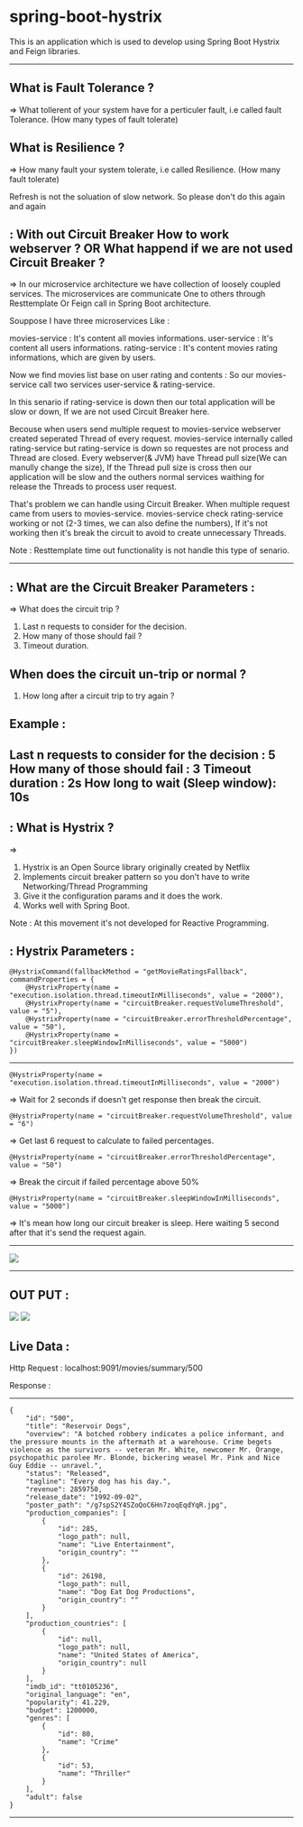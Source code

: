 # spring-boot-hystrix
This is an application which is used to develop using Spring Boot Hystrix and Feign libraries.

---------------------------------------------------------------------------------------------------------------------------------------
What is Fault Tolerance ?
-------------------------

=> What tollerent of your system have for a perticuler fault, i.e called fault Tolerance. (How many types of fault tolerate)

What is Resilience ?
--------------------

=> How many fault your system tolerate, i.e called Resilience. (How many fault tolerate)

Refresh is not the soluation of slow network. So please don't do this again and again

: With out Circuit Breaker How to work webserver ? OR What happend if we are not used Circuit Breaker ? 
-------------------------------------------------------------------------------------------------------

=> In our microservice architecture we have collection of loosely coupled services. 
The microservices are communicate One to others through Resttemplate Or Feign call in Spring Boot architecture.

Souppose I have three microservices Like : 

movies-service : It's content all movies informations.
user-service : It's content all users informations.
rating-service : It's content movies rating informations, which are given by users.

Now we find movies list base on user rating and contents :
So our movies-service call two services user-service & rating-service.

In this senario if rating-service is down then our total application will be slow or down, If we are not used Circuit Breaker here.

Becouse when users send multiple request to movies-service webserver created seperated Thread of every request. movies-service internally called rating-service but rating-service is down so requestes are not process and Thread are closed. 
Every webserver(& JVM) have Thread pull size(We can manully change the size), If the Thread pull size is cross then our application will be slow and the outhers normal services waithing for release the Threads to process user request.

That's problem we can handle using Circuit Breaker. When multiple request came from users to movies-service. movies-service check rating-service working or not (2-3 times, we can also define the numbers), If it's not working then it's break the circuit to avoid to create unnecessary Threads.

Note : Resttemplate time out functionality is not handle this type of senario.

----------------------------------------------------------------
: What are the Circuit Breaker Parameters :
----------------------------------------------------------------
=> What does the circuit trip ?
1) Last n requests to consider for the decision.
2) How many of those should fail ?
3) Timeout duration.

When does the circuit un-trip or normal ?
-----------------------------------------
1) How long after a circuit trip to try again ?

Example :
---------

Last n requests to consider for the decision : 5
How many of those should fail : 3
Timeout duration : 2s
How long to wait (Sleep window): 10s
----------------------------------------------------------------

:	What is Hystrix ? 
-------------------
=> 
1) Hystrix is an Open Source library originally created by Netflix
2) Implements circuit breaker pattern so you don't have to write Networking/Thread Programming
3) Give it the configuration params and it does the work.
4) Works well with Spring Boot.

Note : At this movement it's not developed for Reactive Programming.

: Hystrix Parameters :
----------------------

    @HystrixCommand(fallbackMethod = "getMovieRatingsFallback", commandProperties = {
        @HystrixProperty(name = "execution.isolation.thread.timeoutInMilliseconds", value = "2000"),
        @HystrixProperty(name = "circuitBreaker.requestVolumeThreshold", value = "5"),
        @HystrixProperty(name = "circuitBreaker.errorThresholdPercentage", value = "50"),
        @HystrixProperty(name = "circuitBreaker.sleepWindowInMilliseconds", value = "5000")	
    })
------------------------------------------------------------------------------------------------------------------------------
    
    @HystrixProperty(name = "execution.isolation.thread.timeoutInMilliseconds", value = "2000")

=> Wait for 2 seconds if doesn't get response then break the circuit.

    @HystrixProperty(name = "circuitBreaker.requestVolumeThreshold", value = "6")

=> Get last 6 request to calculate to failed percentages.

    @HystrixProperty(name = "circuitBreaker.errorThresholdPercentage", value = "50")

=> Break the circuit if failed percentage above 50%

    @HystrixProperty(name = "circuitBreaker.sleepWindowInMilliseconds", value = "5000")	

=> It's mean how long our circuit breaker is sleep. Here waiting 5 second after that it's send the request again.

---------------------------------------------------------------------------------------------------------------------------
<img src="https://github.com/90rajibgarai/doc-important-links/blob/master/Architectures/Hystrix/circuit_breaker.png">

---------------------------------------------------------------------------------------------------------------------------
OUT PUT :
---------
<img src="https://github.com/90rajibgarai/doc-important-links/blob/master/Architectures/Hystrix/Output_1.png">

<img src="https://github.com/90rajibgarai/doc-important-links/blob/master/Architectures/Hystrix/Output_2.png">

Live Data :
-----------

Http Request : localhost:9091/movies/summary/500

Response :

------------------------------------------------------------------------------------------------------------------------------------
    {
        "id": "500",
        "title": "Reservoir Dogs",
        "overview": "A botched robbery indicates a police informant, and the pressure mounts in the aftermath at a warehouse. Crime begets violence as the survivors -- veteran Mr. White, newcomer Mr. Orange, psychopathic parolee Mr. Blonde, bickering weasel Mr. Pink and Nice Guy Eddie -- unravel.",
        "status": "Released",
        "tagline": "Every dog has his day.",
        "revenue": 2859750,
        "release_date": "1992-09-02",
        "poster_path": "/g7spS2Y4SZoQoC6Hn7zoqEqdYqR.jpg",
        "production_companies": [
            {
                "id": 285,
                "logo_path": null,
                "name": "Live Entertainment",
                "origin_country": ""
            },
            {
                "id": 26198,
                "logo_path": null,
                "name": "Dog Eat Dog Productions",
                "origin_country": ""
            }
        ],
        "production_countries": [
            {
                "id": null,
                "logo_path": null,
                "name": "United States of America",
                "origin_country": null
            }
        ],
        "imdb_id": "tt0105236",
        "original_language": "en",
        "popularity": 41.229,
        "budget": 1200000,
        "genres": [
            {
                "id": 80,
                "name": "Crime"
            },
            {
                "id": 53,
                "name": "Thriller"
            }
        ],
        "adult": false
    }
    
------------------------------------------------------------------------------------------------------------------------------------

